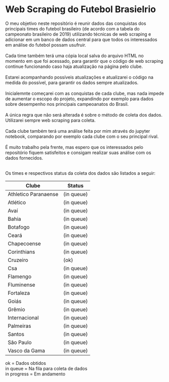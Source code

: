 # Web Scraping do Futebol Brasielrio

  O meu objetivo neste repositório é reunir dados das conquistas dos principais times do futebol brasileiro (de acordo com a tabela do campeonato brasileiro de 2019) utilizando técnicas de web scraping e adicionar em um banco de dados central para que todos os interessados em análise do futebol possam usufruir.<br /><br />
  Cada time também terá uma cópia local salva do arquivo HTML no  momento em que foi acessado, para garantir que o código de web scraping continue funcionando caso haja atualização na página pelo clube.<br /><br />
  Estarei acompanhando possíveis atualizações e atualizarei o código na medida do possível, para garantir os dados sempre atualizados.<br /><br />
  Inicialemnte começarei com as conquistas de cada clube, mas nada impede de aumentar o escopo do projeto, expandindo por exemplo para dados sobre desempenho nos principais campeoanatos do Brasil.<br /><br />
  A única regra que não será alterada é sobre o método de coleta dos dados. Utilizarei sempre web scraping para coleta.<br /><br />
  Cada clube também terá uma análise feita por mim através do jupyter notebook, comparando por exemplo cada clube com o seu principal rival.<br /><br />
  É muito trabalho pela frente, mas espero que os interessados pelo repositório fiquem satisfeitos e consigam realizar suas análise com os dados fornecidos.<br /><br />

Os times e respectivos status da coleta dos dados são listados a seguir:

|Clube|Status|
|---|---
|Athletico Paranaense |(in queue)|
|Atlético |(in queue)|
|Avaí |(in queue)|
|Bahia |(in queue)|
|Botafogo |(in queue)|
|Ceará |(in queue)|
|Chapecoense |(in queue)|
|Corinthians |(in queue)|
|Cruzeiro |(ok)|
|Csa |(in queue)|
|Flamengo |(in queue)|
|Fluminense |(in queue)|
|Fortaleza |(in queue)|
|Goiás |(in queue)|
|Grêmio |(in queue)|
|Internacional |(in queue)|
|Palmeiras |(in queue)|
|Santos |(in queue)|
|São Paulo |(in queue)|
|Vasco da Gama |(in queue)|

ok = Dados obtidos<br />
in queue = Na fila para coleta de dados<br />
in progress = Em andamento<br />


